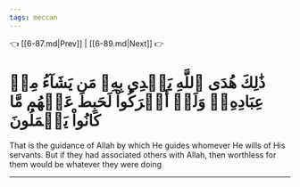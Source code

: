 ```yaml
---
tags: meccan
---
```


👈 [[6-87.md|Prev]] | [[6-89.md|Next]] 👉

# ذَٰلِكَ هُدَى ٱللَّهِ يَهۡدِي بِهِۦ مَن يَشَآءُ مِنۡ عِبَادِهِۦۚ وَلَوۡ أَشۡرَكُواْ لَحَبِطَ عَنۡهُم مَّا كَانُواْ يَعۡمَلُونَ

That is the guidance of Allah by which He guides whomever He wills of His servants. But if they had associated others with Allah, then worthless for them would be whatever they were doing

---

